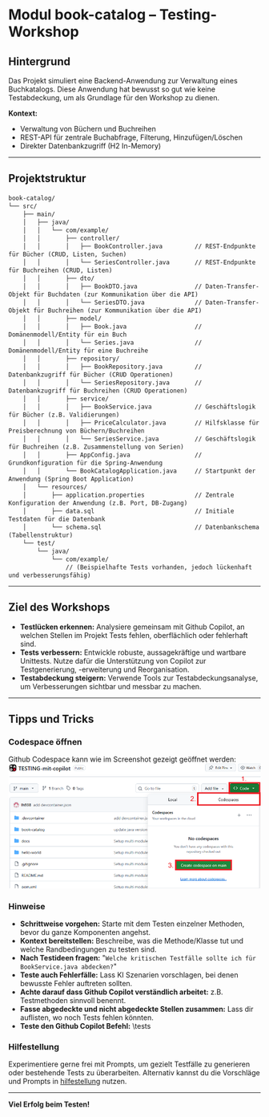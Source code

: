 # Modul book-catalog – Testing-Workshop

## Hintergrund
Das Projekt simuliert eine Backend-Anwendung zur Verwaltung eines Buchkatalogs. Diese Anwendung hat bewusst so gut wie keine Testabdeckung, um als Grundlage für den Workshop zu dienen.

**Kontext:**
- Verwaltung von Büchern und Buchreihen
- REST-API für zentrale Buchabfrage, Filterung, Hinzufügen/Löschen
- Direkter Datenbankzugriff (H2 In-Memory)

---

## Projektstruktur

```plaintext
book-catalog/
└── src/
    ├── main/
    │   ├── java/
    │   │   └── com/example/
    │   │       ├── controller/
    │   │       │   ├── BookController.java         // REST-Endpunkte für Bücher (CRUD, Listen, Suchen)
    │   │       │   └── SeriesController.java       // REST-Endpunkte für Buchreihen (CRUD, Listen)
    │   │       ├── dto/
    │   │       │   ├── BookDTO.java                // Daten-Transfer-Objekt für Buchdaten (zur Kommunikation über die API)
    │   │       │   └── SeriesDTO.java              // Daten-Transfer-Objekt für Buchreihen (zur Kommunikation über die API)
    │   │       ├── model/
    │   │       │   ├── Book.java                   // Domänenmodell/Entity für ein Buch
    │   │       │   └── Series.java                 // Domänenmodell/Entity für eine Buchreihe
    │   │       ├── repository/
    │   │       │   ├── BookRepository.java         // Datenbankzugriff für Bücher (CRUD Operationen)
    │   │       │   └── SeriesRepository.java       // Datenbankzugriff für Buchreihen (CRUD Operationen)
    │   │       ├── service/
    │   │       │   ├── BookService.java            // Geschäftslogik für Bücher (z.B. Validierungen)
    │   │       │   ├── PriceCalculator.java        // Hilfsklasse für Preisberechnung von Büchern/Buchreihen
    │   │       │   └── SeriesService.java          // Geschäftslogik für Buchreihen (z.B. Zusammenstellung von Serien)
    │   │       ├── AppConfig.java                  // Grundkonfiguration für die Spring-Anwendung
    │   │       └── BookCatalogApplication.java     // Startpunkt der Anwendung (Spring Boot Application)
    │   └── resources/
    │       ├── application.properties              // Zentrale Konfiguration der Anwendung (z.B. Port, DB-Zugang)
    │       ├── data.sql                            // Initiale Testdaten für die Datenbank
    │       └── schema.sql                          // Datenbankschema (Tabellenstruktur)
    └── test/
        └── java/
            └── com/example/
                // (Beispielhafte Tests vorhanden, jedoch lückenhaft und verbesserungsfähig)
```
---

## Ziel des Workshops

- **Testlücken erkennen:** Analysiere gemeinsam mit Github Copilot, an welchen Stellen im Projekt Tests fehlen, oberflächlich oder fehlerhaft sind.
- **Tests verbessern:** Entwickle robuste, aussagekräftige und wartbare Unittests. Nutze dafür die Unterstützung von Copilot zur Testgenerierung, -erweiterung und Reorganisation.
- **Testabdeckung steigern:** Verwende Tools zur Testabdeckungsanalyse, um Verbesserungen sichtbar und messbar zu machen.

---

## Tipps und Tricks

### Codespace öffnen
Github Codespace kann wie im Screenshot gezeigt geöffnet werden:  
![codespace](docs/CodespaceTesting.png)  

### Hinweise

- **Schrittweise vorgehen:** Starte mit dem Testen einzelner Methoden, bevor du ganze Komponenten angehst.
- **Kontext bereitstellen:** Beschreibe, was die Methode/Klasse tut und welche Randbedingungen zu testen sind.
- **Nach Testideen fragen:** "`Welche kritischen Testfälle sollte ich für BookService.java abdecken?`"
- **Teste auch Fehlerfälle:** Lass KI Szenarien vorschlagen, bei denen bewusste Fehler auftreten sollten.
- **Achte darauf dass Github Copilot verständlich arbeitet:** z.B. Testmethoden sinnvoll benennt.
- **Fasse abgedeckte und nicht abgedeckte Stellen zusammen:** Lass dir auflisten, wo noch Tests fehlen könnten.
- **Teste den Github Copilot Befehl:** \tests

### Hilfestellung
Experimentiere gerne frei mit Prompts, um gezielt Testfälle zu generieren oder bestehende Tests zu überarbeiten. Alternativ kannst du die Vorschläge und Prompts in [hilfestellung](docs/hilfestellung.md) nutzen.

---

**Viel Erfolg beim Testen!**
